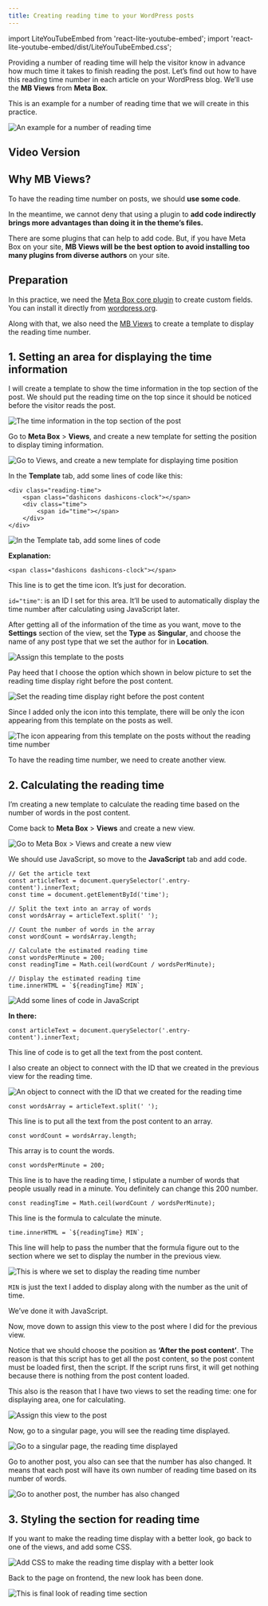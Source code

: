 ```yaml
---
title: Creating reading time to your WordPress posts
---
```

import LiteYouTubeEmbed from 'react-lite-youtube-embed';
import 'react-lite-youtube-embed/dist/LiteYouTubeEmbed.css';

Providing a number of reading time will help the visitor know in advance how much time it takes to finish reading the post. Let’s find out how to have this reading time number in each article on your WordPress blog. We’ll use the **MB Views** from **Meta Box**.

This is an example for a number of reading time that we will create in this practice.

![An example for a number of reading time](https://i.imgur.com/NrVqdKG.png)

## Video Version

<LiteYouTubeEmbed id='5bw7wTQ78Xo' />

## Why MB Views?

To have the reading time number on posts, we should **use some code**.

In the meantime, we cannot deny that using a plugin to **add code indirectly brings more advantages than doing it in the theme’s files.**

There are some plugins that can help to add code. But, if you have Meta Box on your site, **MB Views will be the best option to avoid installing too many plugins from diverse authors** on your site.

## Preparation

In this practice, we need the [Meta Box core plugin](https://wordpress.org/plugins/meta-box/) to create custom fields. You can install it directly from [wordpress.org](https://wordpress.org/plugins/meta-box/).

Along with that, we also need the [MB Views](https://metabox.io/plugins/mb-views/) to create a template to display the reading time number.

## 1. Setting an area for displaying the time information

I will create a template to show the time information in the top section of the post. We should put the reading time on the top since it should be noticed before the visitor reads the post.

![The time information in the top section of the post](https://i.imgur.com/NrVqdKG.png)

Go to **Meta Box** > **Views**, and create a new template for setting the position to display timing information.

![Go to Views, and create a new template for displaying time position](https://i.imgur.com/LynEixS.png)

In the **Template** tab, add some lines of code like this:

```
<div class="reading-time">
    <span class="dashicons dashicons-clock"></span>
    <div class="time">
        <span id="time"></span>
    </div> 
</div> 
```

![In the Template tab, add some lines of code](https://i.imgur.com/mHPTNPP.png)

**Explanation:**

```
<span class="dashicons dashicons-clock"></span>
```

This line is to get the time icon. It’s just for decoration.

`id="time"`: is an ID I set for this area. It’ll be used to automatically display the time number after calculating using JavaScript later.

After getting all of the information of the time as you want, move to the **Settings** section of the view, set the **Type** as **Singular**, and choose the name of any post type that we set the author for in **Location**.

![Assign this template to the posts](https://i.imgur.com/7KxiOHn.png)

Pay heed that I choose the option which shown in below picture to set the reading time display right before the post content.

![Set the reading time display right before the post content](https://i.imgur.com/MIHsbNI.png)

Since I added only the icon into this template, there will be only the icon appearing from this template on the posts as well.

![The icon appearing from this template on the posts without the reading time number](https://i.imgur.com/eYULHIZ.png)

To have the reading time number, we need to create another view.

## 2. Calculating the reading time

I’m creating a new template to calculate the reading time based on the number of words in the post content.

Come back to **Meta Box** > **Views** and create a new view.

![Go to Meta Box > Views and create a new view](https://i.imgur.com/SN3NGUm.png)

We should use JavaScript, so move to the **JavaScript** tab and add code.

```
// Get the article text
const articleText = document.querySelector('.entry-content').innerText;
const time = document.getElementById('time');

// Split the text into an array of words
const wordsArray = articleText.split(' ');

// Count the number of words in the array
const wordCount = wordsArray.length;

// Calculate the estimated reading time
const wordsPerMinute = 200;
const readingTime = Math.ceil(wordCount / wordsPerMinute);

// Display the estimated reading time
time.innerHTML = `${readingTime} MIN`;
```

![Add some lines of code in JavaScript](https://i.imgur.com/0U5zq4J.png)

**In there:**

```
const articleText = document.querySelector('.entry-content').innerText;
```

This line of code is to get all the text from the post content.

I also create an object to connect with the ID that we created in the previous view for the reading time.

![An object to connect with the ID that we created for the reading time](https://i.imgur.com/rUxcQrn.png)

```
const wordsArray = articleText.split(' ');
```

This line is to put all the text from the post content to an array.

```
const wordCount = wordsArray.length;
```

This array is to count the words.

```
const wordsPerMinute = 200;
```

This line is to have the reading time, I stipulate a number of words that people usually read in a minute. You definitely can change this 200 number.

```
const readingTime = Math.ceil(wordCount / wordsPerMinute);
```

This line is the formula to calculate the minute.

```
time.innerHTML = `${readingTime} MIN`;
```

This line will help to pass the number that the formula figure out to the section where we set to display the number in the previous view.

![This is where we set to display the reading time number](https://i.imgur.com/BCubaqw.png)

`MIN` is just the text I added to display along with the number as the unit of time.

We’ve done it with JavaScript.

Now, move down to assign this view to the post where I did for the previous view.

Notice that we should choose the position as **‘After the post content’**. The reason is that this script has to get all the post content, so the post content must be loaded first, then the script. If the script runs first, it will get nothing because there is nothing from the post content loaded.

This also is the reason that I have two views to set the reading time: one for displaying area, one for calculating.

![Assign this view to the post](https://i.imgur.com/CH4q7Gl.png)

Now, go to a singular page, you will see the reading time displayed.

![Go to a singular page, the reading time displayed](https://i.imgur.com/E3pS9bX.png)

Go to another post, you also can see that the number has also changed. It means that each post will have its own number of reading time based on its number of words.

![Go to another post, the number has also changed](https://i.imgur.com/3OgVh87.png)

## 3. Styling the section for reading time

If you want to make the reading time display with a better look, go back to one of the views, and add some CSS.

![Add CSS to make the reading time display with a better look](https://i.imgur.com/J8GxkHo.png)

Back to the page on frontend, the new look has been done.

![This is final look of reading time section](https://i.imgur.com/NrVqdKG.png)
